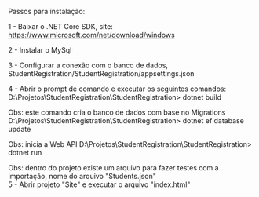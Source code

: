 Passos para instalação:

1 - Baixar o .NET Core SDK, site: https://www.microsoft.com/net/download/windows

2 - Instalar o MySql

3 - Configurar a conexão com o banco de dados, StudentRegistration/StudentRegistration/appsettings.json

4 - Abrir o prompt de comando e executar os seguintes comandos:
  D:\Projetos\StudentRegistration\StudentRegistration> dotnet build
  
  Obs: este comando cria o banco de dados com base no Migrations
  D:\Projetos\StudentRegistration\StudentRegistration> dotnet ef database update
  
  Obs: inicia a Web API
  D:\Projetos\StudentRegistration\StudentRegistration> dotnet run
  
Obs: dentro do projeto existe um arquivo para fazer testes com a importação, nome do arquivo "Students.json"  
5 - Abrir projeto "Site" e executar o arquivo "index.html"
